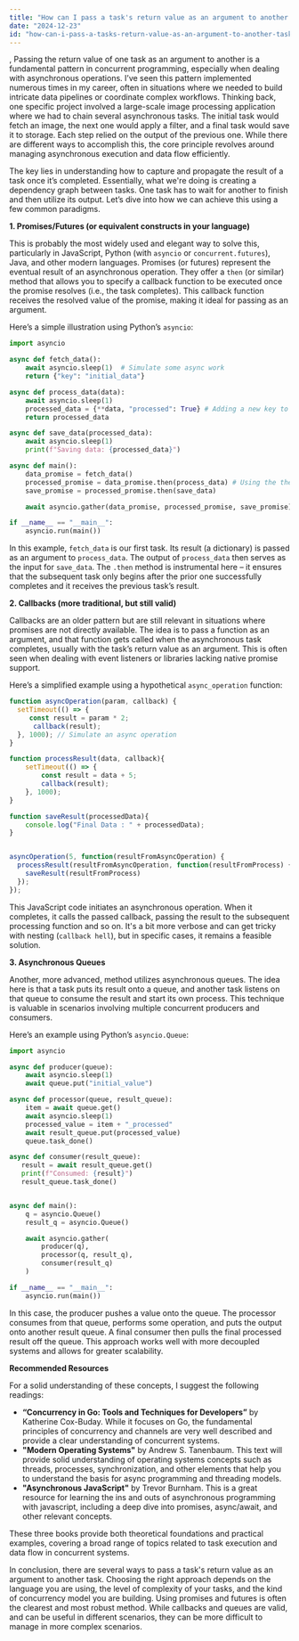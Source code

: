 ```yaml
---
title: "How can I pass a task's return value as an argument to another task?"
date: "2024-12-23"
id: "how-can-i-pass-a-tasks-return-value-as-an-argument-to-another-task"
---
```


,  Passing the return value of one task as an argument to another is a fundamental pattern in concurrent programming, especially when dealing with asynchronous operations. I’ve seen this pattern implemented numerous times in my career, often in situations where we needed to build intricate data pipelines or coordinate complex workflows. Thinking back, one specific project involved a large-scale image processing application where we had to chain several asynchronous tasks. The initial task would fetch an image, the next one would apply a filter, and a final task would save it to storage. Each step relied on the output of the previous one. While there are different ways to accomplish this, the core principle revolves around managing asynchronous execution and data flow efficiently.

The key lies in understanding how to capture and propagate the result of a task once it’s completed. Essentially, what we're doing is creating a dependency graph between tasks. One task has to wait for another to finish and then utilize its output. Let’s dive into how we can achieve this using a few common paradigms.

**1. Promises/Futures (or equivalent constructs in your language)**

This is probably the most widely used and elegant way to solve this, particularly in JavaScript, Python (with `asyncio` or `concurrent.futures`), Java, and other modern languages. Promises (or futures) represent the eventual result of an asynchronous operation. They offer a `then` (or similar) method that allows you to specify a callback function to be executed once the promise resolves (i.e., the task completes). This callback function receives the resolved value of the promise, making it ideal for passing as an argument.

Here’s a simple illustration using Python’s `asyncio`:

```python
import asyncio

async def fetch_data():
    await asyncio.sleep(1)  # Simulate some async work
    return {"key": "initial_data"}

async def process_data(data):
    await asyncio.sleep(1)
    processed_data = {**data, "processed": True} # Adding a new key to the dict
    return processed_data

async def save_data(processed_data):
    await asyncio.sleep(1)
    print(f"Saving data: {processed_data}")

async def main():
    data_promise = fetch_data()
    processed_promise = data_promise.then(process_data) # Using the then to chain tasks
    save_promise = processed_promise.then(save_data)

    await asyncio.gather(data_promise, processed_promise, save_promise)

if __name__ == "__main__":
    asyncio.run(main())
```

In this example, `fetch_data` is our first task. Its result (a dictionary) is passed as an argument to `process_data`. The output of `process_data` then serves as the input for `save_data`. The `.then` method is instrumental here – it ensures that the subsequent task only begins after the prior one successfully completes and it receives the previous task’s result.

**2. Callbacks (more traditional, but still valid)**

Callbacks are an older pattern but are still relevant in situations where promises are not directly available. The idea is to pass a function as an argument, and that function gets called when the asynchronous task completes, usually with the task’s return value as an argument. This is often seen when dealing with event listeners or libraries lacking native promise support.

Here’s a simplified example using a hypothetical `async_operation` function:

```javascript
function asyncOperation(param, callback) {
  setTimeout(() => {
     const result = param * 2;
      callback(result);
  }, 1000); // Simulate an async operation
}

function processResult(data, callback){
    setTimeout(() => {
        const result = data + 5;
        callback(result);
    }, 1000);
}

function saveResult(processedData){
    console.log("Final Data : " + processedData);
}


asyncOperation(5, function(resultFromAsyncOperation) {
  processResult(resultFromAsyncOperation, function(resultFromProcess) {
    saveResult(resultFromProcess)
  });
});
```

This JavaScript code initiates an asynchronous operation. When it completes, it calls the passed callback, passing the result to the subsequent processing function and so on. It's a bit more verbose and can get tricky with nesting (`callback hell`), but in specific cases, it remains a feasible solution.

**3. Asynchronous Queues**

Another, more advanced, method utilizes asynchronous queues. The idea here is that a task puts its result onto a queue, and another task listens on that queue to consume the result and start its own process. This technique is valuable in scenarios involving multiple concurrent producers and consumers.

Here’s an example using Python’s `asyncio.Queue`:

```python
import asyncio

async def producer(queue):
    await asyncio.sleep(1)
    await queue.put("initial_value")

async def processor(queue, result_queue):
    item = await queue.get()
    await asyncio.sleep(1)
    processed_value = item + "_processed"
    await result_queue.put(processed_value)
    queue.task_done()

async def consumer(result_queue):
   result = await result_queue.get()
   print(f"Consumed: {result}")
   result_queue.task_done()


async def main():
    q = asyncio.Queue()
    result_q = asyncio.Queue()

    await asyncio.gather(
        producer(q),
        processor(q, result_q),
        consumer(result_q)
    )

if __name__ == "__main__":
    asyncio.run(main())
```

In this case, the producer pushes a value onto the queue. The processor consumes from that queue, performs some operation, and puts the output onto another result queue. A final consumer then pulls the final processed result off the queue. This approach works well with more decoupled systems and allows for greater scalability.

**Recommended Resources**

For a solid understanding of these concepts, I suggest the following readings:

*   **“Concurrency in Go: Tools and Techniques for Developers”** by Katherine Cox-Buday. While it focuses on Go, the fundamental principles of concurrency and channels are very well described and provide a clear understanding of concurrent systems.
*   **"Modern Operating Systems"** by Andrew S. Tanenbaum. This text will provide solid understanding of operating systems concepts such as threads, processes, synchronization, and other elements that help you to understand the basis for async programming and threading models.
*   **"Asynchronous JavaScript"** by Trevor Burnham. This is a great resource for learning the ins and outs of asynchronous programming with javascript, including a deep dive into promises, async/await, and other relevant concepts.

These three books provide both theoretical foundations and practical examples, covering a broad range of topics related to task execution and data flow in concurrent systems.

In conclusion, there are several ways to pass a task's return value as an argument to another task. Choosing the right approach depends on the language you are using, the level of complexity of your tasks, and the kind of concurrency model you are building. Using promises and futures is often the clearest and most robust method. While callbacks and queues are valid, and can be useful in different scenarios, they can be more difficult to manage in more complex scenarios.
